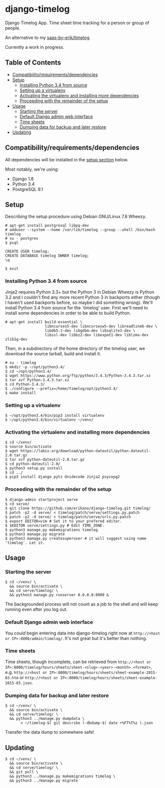 # django-timelog

Django Timelog App. Time sheet time tracking for a person or group of people.

An alternative to my [saas-by-erik/timelog](https://github.com/saas-by-erik/timelog).

Currently a work in progress.

## Table of Contents

* [Compatibility/requirements/dependencies](#compatibilityrequirementsdependencies)
* [Setup](#setup)
  - [Installing Python 3.4 from source](#installing-python-34-from-source)
  - [Setting up a virtualenv](#setting-up-a-virtualenv)
  - [Activating the virtualenv and installing more dependencies](#activating-the-virtualenv-and-installing-more-dependencies)
  - [Proceeding with the remainder of the setup](#proceeding-with-the-remainder-of-the-setup)
* [Usage](#usage)
  - [Starting the server](#starting-the-server)
  - [Default Django admin web interface](#default-django-admin-web-interface)
  - [Time sheets](#time-sheets)
  - [Dumping data for backup and later restore](#dumping-data-for-backup-and-later-restore)
* [Updating](#updating)

## Compatibility/requirements/dependencies

All dependencies will be installed in the [setup section](#setup) below.

Most notably, we're using:

  * Django 1.8
  * Python 3.4
  * PostgreSQL 9.1

## Setup

Describing the setup procedure using Debian GNU/Linux 7.8 Wheezy.

```
# apt-get install postgresql libpq-dev
# adduser --system --home /var/lib/timelog --group --shell /bin/bash timelog
# su - postgres
$ psql
```

```
CREATE USER timelog;
CREATE DATABASE timelog OWNER timelog;
\q
```

```
$ exit
```

### Installing Python 3.4 from source

Jinja2 requires Python 3.3+ but the Python 3 in Debian Wheezy is Python 3.2 and I couldn't find any more recent Python 3 in backports either (though I haven't used backports before, so maybe I did something wrong). We'll install Python 3.4 from source for the `timelog' user. First we'll need to install some dependencies in order to be able to build Python.


```
# apt-get install build-essential \
                  libncurses5-dev libncursesw5-dev libreadline6-dev \
                  libdb5.1-dev libgdbm-dev libsqlite3-dev \
                  libssl-dev libbz2-dev libexpat1-dev liblzma-dev zlib1g-dev
```

Then, in a subdirectory of the home directory of the timelog user, we download the source tarball, build and install it.

```
# su - timelog
$ mkdir -p ~/opt/python3.4/
$ cd ~/opt/python3.4/
$ wget https://www.python.org/ftp/python/3.4.3/Python-3.4.3.tar.xz
$ tar xvf Python-3.4.3.tar.xz
$ cd Python-3.4.3/
$ ./configure --prefix=/home/timelog/opt/python3.4/
$ make install
```

### Setting up a virtualenv

```
$ ~/opt/python3.4/bin/pip3 install virtualenv
$ ~/opt/python3.4/bin/virtualenv ~/venv/
```

### Activating the virtualenv and installing more dependencies

```
$ cd ~/venv/
$ source bin/activate
$ wget https://labix.org/download/python-dateutil/python-dateutil-2.0.tar.gz
$ tar xvf python-dateutil-2.0.tar.gz
$ cd python-dateutil-2.0/
$ python3 setup.py install
$ cd ../
$ pip3 install django pytz Unidecode Jinja2 psycopg2
```

### Proceeding with the remainder of the setup

```
$ django-admin startproject serve
$ cd serve/
$ git clone https://github.com/erikano/django-timelog.git timelog/
$ patch -p2 -d serve/ < timelog/patch/serve/settings.py.patch
$ patch -p2 -d serve/ < timelog/patch/serve/urls.py.patch
$ export EDITOR=vim # Set it to your prefered editor.
$ $EDITOR serve/settings.py # Edit TIME_ZONE.
$ python3 manage.py makemigrations timelog
$ python3 manage.py migrate
$ python3 manage.py createsuperuser # it will suggest using name 'timelog'. Let it.
```

## Usage

### Starting the server

```
$ cd ~/venv/ \
  && source bin/activate \
  && cd serve/timelog/ \
  && python3 manage.py runserver 0.0.0.0:8000 &
```

The backgrounded process will not count as a job to the shell and
will keep running even after you log out.

### Default Django admin web interface

You *could* begin entering data into django-timelog right now at
`http://<host or IP>:8000/admin/timelog/`.
It's not great but it's better than nothing.

### Time sheets

Time sheets, though incomplete, can be retrieved from 
`http://<host or IP>:8000/timelog/hours/sheets/sheet-<slug>-<year>-<month>.<format>`, e.g.
`http://<host or IP>:8000/timelog/hours/sheets/sheet-example-2015-03.htm` or
`http://<host or IP>:8000/timelog/hours/sheets/sheet-example-2015-03.json`.

### Dumping data for backup and later restore

```
$ cd ~/venv/ \
  && source bin/activate \
  && cd serve/timelog/ \
  && python3 ../manage.py dumpdata \
       > ~/timelog-$( git describe )-dbdump-$( date +%FT%T%z ).json
```

Transfer the data dump to somewhere safe!

## Updating

```
$ cd ~/venv/ \
  && source bin/activate \
  && cd serve/timelog/ \
  && git pull \
  && python3 ../manage.py makemigrations timelog \
  && python3 ../manage.py migrate
```
